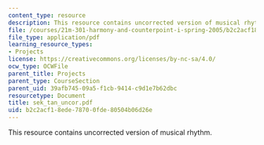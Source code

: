 ```yaml
---
content_type: resource
description: This resource contains uncorrected version of musical rhythm.
file: /courses/21m-301-harmony-and-counterpoint-i-spring-2005/b2c2acf18ede78700fde80504b06d26e_sek_tan_uncor.pdf
file_type: application/pdf
learning_resource_types:
- Projects
license: https://creativecommons.org/licenses/by-nc-sa/4.0/
ocw_type: OCWFile
parent_title: Projects
parent_type: CourseSection
parent_uid: 39afb745-09a5-f1cb-9414-c9d1e7b62dbc
resourcetype: Document
title: sek_tan_uncor.pdf
uid: b2c2acf1-8ede-7870-0fde-80504b06d26e
---
```

This resource contains uncorrected version of musical rhythm.